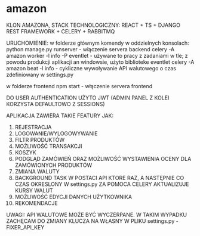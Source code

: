 # amazon

KLON AMAZONA, STACK TECHNOLOGICZNY: REACT + TS + DJANGO REST FRAMEWORK + CELERY + RABBITMQ

URUCHOMIENIE:
w folderze głównym komendy w oddzielnych konsolach:
python manage.py runserver - włączenie servera backend
celery -A amazon worker -l info -P eventlet - używane to pracy z zadaniami w tle; z powodu produkcji aplikacji an windowsie, użyto biblioteke eventlet
celery -A amazon beat -l info - cykliczne wywoływanie API walutowego o czas zdefiniowany w settings.py

w folderze frontend
npm start - włączenie servera frontend
  


DO USER AUTHENTICATION UŻYTO JWT (ADMIN PANEL Z KOLEI KORZYSTA DEFAULTOWO Z SESSIONS)

APLIKACJA ZAWIERA TAKIE FEATURY JAK:
1. REJESTRACJA
2. LOGOWANIE/WYLOGOWYWANIE
3. FILTR PRODUKTÓW
4. MOŻLIWOŚĆ TRANSAKCJI 
5. KOSZYK
6. PODGLĄD ZAMÓWIEŃ ORAZ MOŻLIWOŚĆ WYSTAWIENIA OCENY DLA ZAMÓWIONYCH PRODUKTÓW
7. ZMIANA WALUTY
8. BACKGROUND TASK W POSTACI API KTORE RAZ, A NASTĘPNIE CO CZAS OKRESLONY W settings.py ZA POMOCA CELERY AKTUALIZUJE KURSY WALUT
9. MOŻLIWOŚĆ EDYCJI DANYCH UŻYTKOWNIKA
10. REKOMENDACJE


UWAGI:
API WALUTOWE MOŻE BYĆ WYCZERPANE. W TAKIM WYPADKU ZACHĘCAM DO ZMIANY KLUCZA NA WŁASNY W PLIKU settings.py - FIXER_API_KEY
